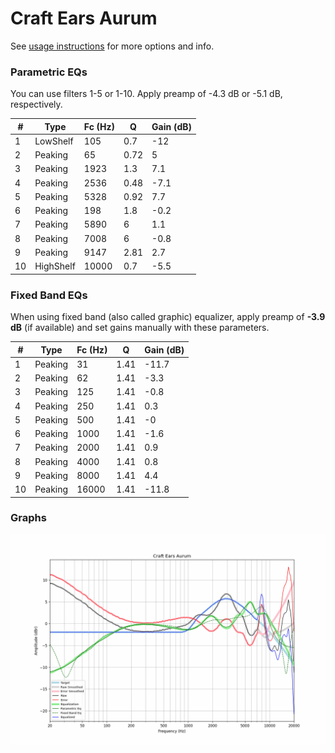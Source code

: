 # Craft Ears Aurum
See [usage instructions](https://github.com/jaakkopasanen/AutoEq#usage) for more options and info.

### Parametric EQs
You can use filters 1-5 or 1-10. Apply preamp of -4.3 dB or -5.1 dB, respectively.

|   # | Type      |   Fc (Hz) |    Q |   Gain (dB) |
|-----|-----------|-----------|------|-------------|
|   1 | LowShelf  |       105 | 0.7  |       -12   |
|   2 | Peaking   |        65 | 0.72 |         5   |
|   3 | Peaking   |      1923 | 1.3  |         7.1 |
|   4 | Peaking   |      2536 | 0.48 |        -7.1 |
|   5 | Peaking   |      5328 | 0.92 |         7.7 |
|   6 | Peaking   |       198 | 1.8  |        -0.2 |
|   7 | Peaking   |      5890 | 6    |         1.1 |
|   8 | Peaking   |      7008 | 6    |        -0.8 |
|   9 | Peaking   |      9147 | 2.81 |         2.7 |
|  10 | HighShelf |     10000 | 0.7  |        -5.5 |

### Fixed Band EQs
When using fixed band (also called graphic) equalizer, apply preamp of **-3.9 dB** (if available) and set gains manually with these parameters.

|   # | Type    |   Fc (Hz) |    Q |   Gain (dB) |
|-----|---------|-----------|------|-------------|
|   1 | Peaking |        31 | 1.41 |       -11.7 |
|   2 | Peaking |        62 | 1.41 |        -3.3 |
|   3 | Peaking |       125 | 1.41 |        -0.8 |
|   4 | Peaking |       250 | 1.41 |         0.3 |
|   5 | Peaking |       500 | 1.41 |        -0   |
|   6 | Peaking |      1000 | 1.41 |        -1.6 |
|   7 | Peaking |      2000 | 1.41 |         0.9 |
|   8 | Peaking |      4000 | 1.41 |         0.8 |
|   9 | Peaking |      8000 | 1.41 |         4.4 |
|  10 | Peaking |     16000 | 1.41 |       -11.8 |

### Graphs
![](./Craft%20Ears%20Aurum.png)
